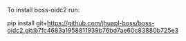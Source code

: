 To install boss-oidc2 run:

pip install git+https://github.com/jhuapl-boss/boss-oidc2.git@7fc4683a1958811939b76bd7ae60c83880b725e3